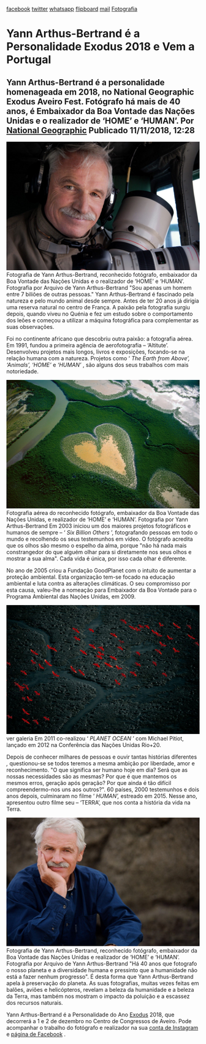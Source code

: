 [facebook](https://www.facebook.com/sharer/sharer.php?u=https%3A%2F%2Fwww.natgeo.pt%2Ffotografia%2F2018%2F11%2Fyann-arthus-bertrand-e-a-personalidade-exodus-2018-e-vem-a-portugal) [twitter](https://twitter.com/share?url=https%3A%2F%2Fwww.natgeo.pt%2Ffotografia%2F2018%2F11%2Fyann-arthus-bertrand-e-a-personalidade-exodus-2018-e-vem-a-portugal&via=natgeo&text=Yann%20Arthus-Bertrand%20%C3%A9%20a%20Personalidade%20Exodus%202018%20e%20Vem%20a%20Portugal) [whatsapp](https://web.whatsapp.com/send?text=https%3A%2F%2Fwww.natgeo.pt%2Ffotografia%2F2018%2F11%2Fyann-arthus-bertrand-e-a-personalidade-exodus-2018-e-vem-a-portugal) [flipboard](https://share.flipboard.com/bookmarklet/popout?v=2&title=Yann%20Arthus-Bertrand%20%C3%A9%20a%20Personalidade%20Exodus%202018%20e%20Vem%20a%20Portugal&url=https%3A%2F%2Fwww.natgeo.pt%2Ffotografia%2F2018%2F11%2Fyann-arthus-bertrand-e-a-personalidade-exodus-2018-e-vem-a-portugal) [mail](mailto:?subject=NatGeo&body=https%3A%2F%2Fwww.natgeo.pt%2Ffotografia%2F2018%2F11%2Fyann-arthus-bertrand-e-a-personalidade-exodus-2018-e-vem-a-portugal%20-%20Yann%20Arthus-Bertrand%20%C3%A9%20a%20Personalidade%20Exodus%202018%20e%20Vem%20a%20Portugal) [Fotografia](https://www.natgeo.pt/fotografia) 
# Yann Arthus-Bertrand é a Personalidade Exodus 2018 e Vem a Portugal 
## Yann Arthus-Bertrand é a personalidade homenageada em 2018, no National Geographic Exodus Aveiro Fest. Fotógrafo há mais de 40 anos, é Embaixador da Boa Vontade das Nações Unidas e o realizador de ‘HOME’ e ‘HUMAN’. Por [National Geographic](https://www.natgeo.pt/autor/national-geographic) Publicado 11/11/2018, 12:28 
![Fotografia de Yann Arthus-Bertrand](img/files_styles_image_00_public_001_it0_0_n_0_10_0_large.jpg)
Fotografia de Yann Arthus-Bertrand, reconhecido fotógrafo, embaixador da Boa Vontade das Nações Unidas e o realizador de ‘HOME’ e ‘HUMAN’. Fotografia por Arquivo de Yann Arthus-Bertrand "Sou apenas um homem entre 7 biliões de outras pessoas." Yann Arthus-Bertrand é fascinado pela natureza e pelo mundo animal desde sempre. Antes de ter 20 anos já dirigia uma reserva natural no centro de França. A paixão pela fotografia surgiu depois, quando viveu no Quénia e fez um estudo sobre o comportamento dos leões e começou a utilizar a máquina fotográfica para complementar as suas observações. 

Foi no continente africano que descobriu outra paixão: a fotografia aérea. Em 1991, fundou a primeira agência de aerofotografia – ‘Altitute’. Desenvolveu projetos mais longos, livros e exposições, focando-se na relação humana com a natureza. Projetos como ‘ _The Earth from Above’, ‘Animals’, ‘HOME’_ e _‘HUMAN’_ , são alguns dos seus trabalhos com mais notoriedade. 

![Fotografia aérea de Yann Arthus-Bertrand](img/files_styles_image_00_public_expo_0tvdc_00_rec_0_large.jpg)
Fotografia aérea do reconhecido fotógrafo, embaixador da Boa Vontade das Nações Unidas, e realizador de ‘HOME’ e ‘HUMAN’. Fotografia por Yann Arthus-Bertrand Em 2003 iniciou um dos maiores projetos fotográficos e humanos de sempre – ‘ _Six Billion Others_ ’, fotografando pessoas em todo o mundo e recolhendo os seus testemunhos em vídeo. O fotógrafo acredita que os olhos são mesmo o espelho da alma, porque "não há nada mais constrangedor do que alguém olhar para si diretamente nos seus olhos e mostrar a sua alma". Cada vida é única, por isso cada olhar é diferente. 

No ano de 2005 criou a Fundação GoodPlanet com o intuito de aumentar a proteção ambiental. Esta organização tem-se focado na educação ambiental e luta contra as alterações climáticas. O seu compromisso por esta causa, valeu-lhe a nomeação para Embaixador da Boa Vontade para o Programa Ambiental das Nações Unidas, em 2009. 

![Fotografia aérea de Yann Arthus-Bertrand](img/files_styles_image_00_public_expo_0tvdc_001_0_large.jpg)
ver galeria Em 2011 co-realizou ‘ _PLANET OCEAN_ ’ com Michael Pitiot, lançado em 2012 na Conferência das Nações Unidas Rio+20. 

Depois de conhecer milhares de pessoas e ouvir tantas histórias diferentes _,_ questionou-se se todos teremos a mesma ambição por liberdade, amor e reconhecimento. "O que significa ser humano hoje em dia? Será que as nossas necessidades são as mesmas? Por que é que mantemos os mesmos erros, geração após geração? Por que ainda é tão difícil compreendermo-nos uns aos outros?". 60 países, 2000 testemunhos e dois anos depois, culminaram no filme ‘ _HUMAN’,_ estreado em 2015. Nesse ano, apresentou outro filme seu – ‘TERRA’, que nos conta a história da vida na Terra. 

![Fotografia de Yann Arthus-Bertrand](img/files_styles_image_00_public_yab_0erwan_0sourget_0_large.jpg)
Fotografia de Yann Arthus-Bertrand, reconhecido fotógrafo, embaixador da Boa Vontade das Nações Unidas e realizador de ‘HOME’ e ‘HUMAN’. Fotografia por Arquivo de Yann Arthus-Bertrand "Há 40 anos que fotografo o nosso planeta e a diversidade humana e pressinto que a humanidade não está a fazer nenhum progresso". É desta forma que Yann Arthus-Bertrand apela à preservação do planeta. As suas fotografias, muitas vezes feitas em balões, aviões e helicópteros, revelam a beleza da humanidade e a beleza da Terra, mas também nos mostram o impacto da poluição e a escassez dos recursos naturais. 

Yann Arthus-Bertrand é a Personalidade do Ano [Exodus](https://www.natgeo.pt/exodus) 2018, que decorrerá a 1 e 2 de dezembro no Centro de Congressos de Aveiro. Pode acompanhar o trabalho do fotógrafo e realizador na sua [conta de Instagram](https://www.instagram.com/yannarthusbertrand/) e [página de Facebook](https://www.facebook.com/Y.A.Bertrand/) . 

